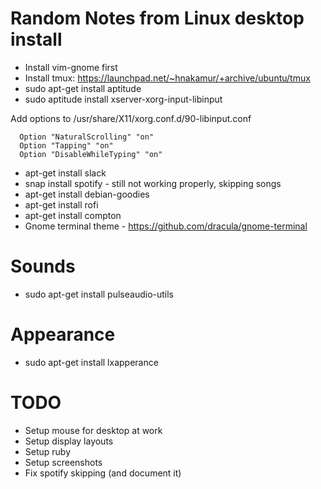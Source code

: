 # Random Notes from Linux desktop install

* Install vim-gnome first
* Install tmux: https://launchpad.net/~hnakamur/+archive/ubuntu/tmux
* sudo apt-get install aptitude
* sudo aptitude install xserver-xorg-input-libinput

Add options to /usr/share/X11/xorg.conf.d/90-libinput.conf
```
  Option "NaturalScrolling" "on"
  Option "Tapping" "on"
  Option "DisableWhileTyping" "on"

```

* apt-get install slack
* snap install spotify - still not working properly, skipping songs
* apt-get install debian-goodies
* apt-get install rofi
* apt-get install compton
* Gnome terminal theme - https://github.com/dracula/gnome-terminal

# Sounds

* sudo apt-get install pulseaudio-utils

# Appearance
* sudo apt-get install lxapperance

# TODO
* Setup mouse for desktop at work
* Setup display layouts
* Setup ruby
* Setup screenshots
* Fix spotify skipping (and document it)
